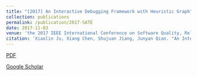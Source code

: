 ```yaml
---
title: "[2017] An Interactive Debugging Framework with Heuristic Graph"
collection: publications
permalink: /publication/2017-SATE
date: 2017-11-03
venue: 'the 2017 IEEE International Conference on Software Quality, Reliability, and Security (SATE) '
citation: 'Xiaolin Ju, Xiang Chen, Shujuan Jiang, Junyan Qian. "An Interactive Debugging Framework with Heuristic Graph" the 2017 IEEE International Conference on Software Quality, Reliability, and Security (SATE), Harbin, China, 03-04 November, 2017.'
---
```


[PDF](http://ntu-juking.github.io/files/SATE2017.pdf)

[Google Scholar](https://scholar.google.com.hk/citations?view_op=view_citation&hl=zh-CN&user=Gu_RmPQAAAAJ&cstart=20&pagesize=80&sortby=pubdate&citation_for_view=Gu_RmPQAAAAJ:k8Z6L05lTy4C)

